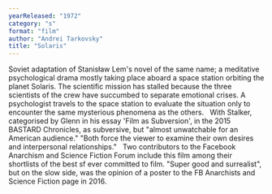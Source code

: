 ```yaml
---
yearReleased: "1972"
category: "s"
format: "film"
author: "Andrei Tarkovsky"
title: "Solaris"
---
```

Soviet adaptation of Stanisław Lem's novel of  the same name; a meditative psychological drama mostly taking place  aboard a space station orbiting the planet Solaris. The scientific  mission has stalled because the three scientists of the crew have  succumbed to separate emotional crises. A psychologist travels to  the space station to evaluate the situation only to encounter the  same mysterious phenomena as the others.
 
With Stalker, categorised by Glenn in his essay 'Film as  Subversion', in the 2015 BASTARD Chronicles, as  subversive, but "almost unwatchable for an American audience."  "Both force the viewer to examine their own desires and  interpersonal relationships."
 
Two contributors to the Facebook Anarchism and  Science Fiction Forum include this film among their shortlists of the best  sf ever committed to film. "Super good and surrealist", but on the slow  side, was the opinion of a poster to the FB Anarchists and Science  Fiction page in 2016.
